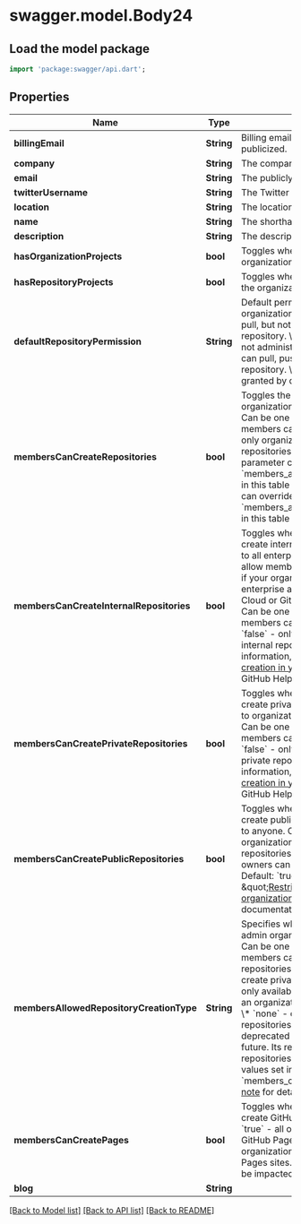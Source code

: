 # swagger.model.Body24

## Load the model package
```dart
import 'package:swagger/api.dart';
```

## Properties
Name | Type | Description | Notes
------------ | ------------- | ------------- | -------------
**billingEmail** | **String** | Billing email address. This address is not publicized. | [optional] [default to null]
**company** | **String** | The company name. | [optional] [default to null]
**email** | **String** | The publicly visible email address. | [optional] [default to null]
**twitterUsername** | **String** | The Twitter username of the company. | [optional] [default to null]
**location** | **String** | The location. | [optional] [default to null]
**name** | **String** | The shorthand name of the company. | [optional] [default to null]
**description** | **String** | The description of the company. | [optional] [default to null]
**hasOrganizationProjects** | **bool** | Toggles whether an organization can use organization projects. | [optional] [default to null]
**hasRepositoryProjects** | **bool** | Toggles whether repositories that belong to the organization can use repository projects. | [optional] [default to null]
**defaultRepositoryPermission** | **String** | Default permission level members have for organization repositories:   \\* &#x60;read&#x60; - can pull, but not push to or administer this repository.   \\* &#x60;write&#x60; - can pull and push, but not administer this repository.   \\* &#x60;admin&#x60; - can pull, push, and administer this repository.   \\* &#x60;none&#x60; - no permissions granted by default. | [optional] [default to DefaultRepositoryPermissionEnum.read_]
**membersCanCreateRepositories** | **bool** | Toggles the ability of non-admin organization members to create repositories. Can be one of:   \\* &#x60;true&#x60; - all organization members can create repositories.   \\* &#x60;false&#x60; - only organization owners can create repositories.   Default: &#x60;true&#x60;   **Note:** A parameter can override this parameter. See &#x60;members_allowed_repository_creation_type&#x60; in this table for details. **Note:** A parameter can override this parameter. See &#x60;members_allowed_repository_creation_type&#x60; in this table for details. | [optional] [default to true]
**membersCanCreateInternalRepositories** | **bool** | Toggles whether organization members can create internal repositories, which are visible to all enterprise members. You can only allow members to create internal repositories if your organization is associated with an enterprise account using GitHub Enterprise Cloud or GitHub Enterprise Server 2.20+. Can be one of:   \\* &#x60;true&#x60; - all organization members can create internal repositories.   \\* &#x60;false&#x60; - only organization owners can create internal repositories.   Default: &#x60;true&#x60;. For more information, see \&quot;[Restricting repository creation in your organization](https://help.github.com/github/setting-up-and-managing-organizations-and-teams/restricting-repository-creation-in-your-organization)\&quot; in the GitHub Help documentation. | [optional] [default to null]
**membersCanCreatePrivateRepositories** | **bool** | Toggles whether organization members can create private repositories, which are visible to organization members with permission. Can be one of:   \\* &#x60;true&#x60; - all organization members can create private repositories.   \\* &#x60;false&#x60; - only organization owners can create private repositories.   Default: &#x60;true&#x60;. For more information, see \&quot;[Restricting repository creation in your organization](https://help.github.com/github/setting-up-and-managing-organizations-and-teams/restricting-repository-creation-in-your-organization)\&quot; in the GitHub Help documentation. | [optional] [default to null]
**membersCanCreatePublicRepositories** | **bool** | Toggles whether organization members can create public repositories, which are visible to anyone. Can be one of:   \\* &#x60;true&#x60; - all organization members can create public repositories.   \\* &#x60;false&#x60; - only organization owners can create public repositories.   Default: &#x60;true&#x60;. For more information, see \&quot;[Restricting repository creation in your organization](https://help.github.com/github/setting-up-and-managing-organizations-and-teams/restricting-repository-creation-in-your-organization)\&quot; in the GitHub Help documentation. | [optional] [default to null]
**membersAllowedRepositoryCreationType** | **String** | Specifies which types of repositories non-admin organization members can create. Can be one of:   \\* &#x60;all&#x60; - all organization members can create public and private repositories.   \\* &#x60;private&#x60; - members can create private repositories. This option is only available to repositories that are part of an organization on GitHub Enterprise Cloud.   \\* &#x60;none&#x60; - only admin members can create repositories.   **Note:** This parameter is deprecated and will be removed in the future. Its return value ignores internal repositories. Using this parameter overrides values set in &#x60;members_can_create_repositories&#x60;. See [this note](https://developer.github.com/v3/orgs/#members_can_create_repositories) for details. | [optional] [default to null]
**membersCanCreatePages** | **bool** | Toggles whether organization members can create GitHub Pages sites. Can be one of:   \\* &#x60;true&#x60; - all organization members can create GitHub Pages sites.   \\* &#x60;false&#x60; - no organization members can create GitHub Pages sites. Existing published sites will not be impacted.   Default: &#x60;true&#x60;.  | [optional] [default to null]
**blog** | **String** |  | [optional] [default to null]

[[Back to Model list]](../README.md#documentation-for-models) [[Back to API list]](../README.md#documentation-for-api-endpoints) [[Back to README]](../README.md)

